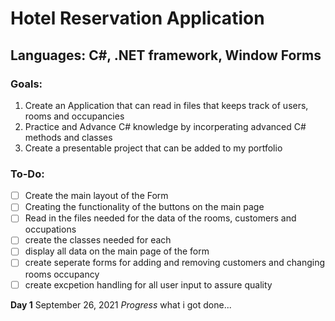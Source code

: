 # Hotel Reservation Application
## Languages: C#, .NET framework, Window Forms

### Goals:
1. Create an Application that can read in files that keeps track of users, rooms and occupancies
2. Practice and Advance C# knowledge by incorperating advanced C# methods and classes
3. Create a presentable project that can be added to my portfolio

### To-Do:
- [ ] Create the main layout of the Form
- [ ] Creating the functionality of the buttons on the main page
- [ ] Read in the files needed for the data of the rooms, customers and occupations
- [ ] create the classes needed for each
- [ ] display all data on the main page of the form
- [ ] create seperate forms for adding and removing customers and changing rooms occupancy
- [ ] create excpetion handling for all user input to assure quality

**Day 1**
September 26, 2021
*Progress*
what i got done...
